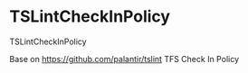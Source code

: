 # TSLintCheckInPolicy
TSLintCheckInPolicy

Base on https://github.com/palantir/tslint TFS Check In Policy
